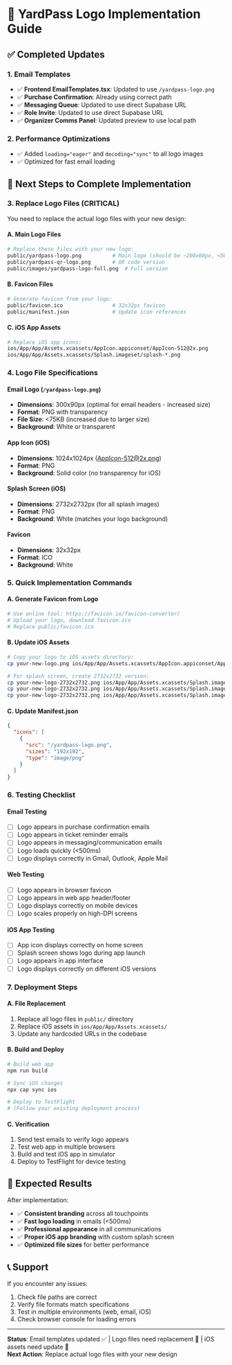 # 🎨 YardPass Logo Implementation Guide

## ✅ **Completed Updates**

### **1. Email Templates** 
- ✅ **Frontend EmailTemplates.tsx**: Updated to use `/yardpass-logo.png`
- ✅ **Purchase Confirmation**: Already using correct path
- ✅ **Messaging Queue**: Updated to use direct Supabase URL
- ✅ **Role Invite**: Updated to use direct Supabase URL
- ✅ **Organizer Comms Panel**: Updated preview to use local path

### **2. Performance Optimizations**
- ✅ Added `loading="eager"` and `decoding="sync"` to all logo images
- ✅ Optimized for fast email loading

## 🎯 **Next Steps to Complete Implementation**

### **3. Replace Logo Files (CRITICAL)**

You need to replace the actual logo files with your new design:

#### **A. Main Logo Files**
```bash
# Replace these files with your new logo:
public/yardpass-logo.png          # Main logo (should be ~200x60px, <50KB)
public/yardpass-qr-logo.png       # QR code version
public/images/yardpass-logo-full.png  # Full version
```

#### **B. Favicon Files**
```bash
# Generate favicon from your logo:
public/favicon.ico                # 32x32px favicon
public/manifest.json              # Update icon references
```

#### **C. iOS App Assets**
```bash
# Replace iOS app icons:
ios/App/App/Assets.xcassets/AppIcon.appiconset/AppIcon-512@2x.png
ios/App/App/Assets.xcassets/Splash.imageset/splash-*.png
```

### **4. Logo File Specifications**

#### **Email Logo** (`/yardpass-logo.png`)
- **Dimensions**: 300x90px (optimal for email headers - increased size)
- **Format**: PNG with transparency
- **File Size**: <75KB (increased due to larger size)
- **Background**: White or transparent

#### **App Icon** (iOS)
- **Dimensions**: 1024x1024px (AppIcon-512@2x.png)
- **Format**: PNG
- **Background**: Solid color (no transparency for iOS)

#### **Splash Screen** (iOS)
- **Dimensions**: 2732x2732px (for all splash images)
- **Format**: PNG
- **Background**: White (matches your logo background)

#### **Favicon**
- **Dimensions**: 32x32px
- **Format**: ICO
- **Background**: White

### **5. Quick Implementation Commands**

#### **A. Generate Favicon from Logo**
```bash
# Use online tool: https://favicon.io/favicon-converter/
# Upload your logo, download favicon.ico
# Replace public/favicon.ico
```

#### **B. Update iOS Assets**
```bash
# Copy your logo to iOS assets directory:
cp your-new-logo.png ios/App/App/Assets.xcassets/AppIcon.appiconset/AppIcon-512@2x.png

# For splash screen, create 2732x2732 version:
cp your-new-logo-2732x2732.png ios/App/App/Assets.xcassets/Splash.imageset/splash-2732x2732.png
cp your-new-logo-2732x2732.png ios/App/App/Assets.xcassets/Splash.imageset/splash-2732x2732-1.png
cp your-new-logo-2732x2732.png ios/App/App/Assets.xcassets/Splash.imageset/splash-2732x2732-2.png
```

#### **C. Update Manifest.json**
```json
{
  "icons": [
    {
      "src": "/yardpass-logo.png",
      "sizes": "192x192",
      "type": "image/png"
    }
  ]
}
```

### **6. Testing Checklist**

#### **Email Testing**
- [ ] Logo appears in purchase confirmation emails
- [ ] Logo appears in ticket reminder emails  
- [ ] Logo appears in messaging/communication emails
- [ ] Logo loads quickly (<500ms)
- [ ] Logo displays correctly in Gmail, Outlook, Apple Mail

#### **Web Testing**
- [ ] Logo appears in browser favicon
- [ ] Logo appears in web app header/footer
- [ ] Logo displays correctly on mobile devices
- [ ] Logo scales properly on high-DPI screens

#### **iOS App Testing**
- [ ] App icon displays correctly on home screen
- [ ] Splash screen shows logo during app launch
- [ ] Logo appears in app interface
- [ ] Logo displays correctly on different iOS versions

### **7. Deployment Steps**

#### **A. File Replacement**
1. Replace all logo files in `public/` directory
2. Replace iOS assets in `ios/App/App/Assets.xcassets/`
3. Update any hardcoded URLs in the codebase

#### **B. Build and Deploy**
```bash
# Build web app
npm run build

# Sync iOS changes
npx cap sync ios

# Deploy to TestFlight
# (Follow your existing deployment process)
```

#### **C. Verification**
1. Send test emails to verify logo appears
2. Test web app in multiple browsers
3. Build and test iOS app in simulator
4. Deploy to TestFlight for device testing

## 🚀 **Expected Results**

After implementation:
- ✅ **Consistent branding** across all touchpoints
- ✅ **Fast logo loading** in emails (<500ms)
- ✅ **Professional appearance** in all communications
- ✅ **Proper iOS app branding** with custom splash screen
- ✅ **Optimized file sizes** for better performance

## 📞 **Support**

If you encounter any issues:
1. Check file paths are correct
2. Verify file formats match specifications
3. Test in multiple environments (web, email, iOS)
4. Check browser console for loading errors

---

**Status**: Email templates updated ✅ | Logo files need replacement 🔄 | iOS assets need update 🔄  
**Next Action**: Replace actual logo files with your new design
